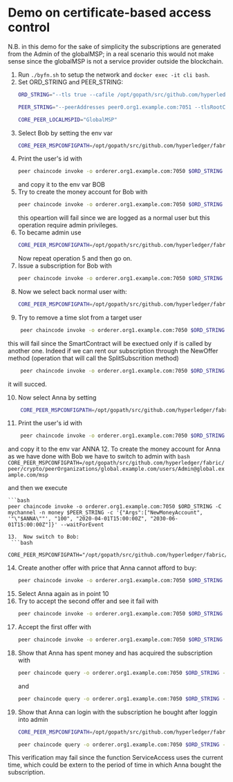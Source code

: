 # Demo on certificate-based access control

N.B. in this demo for the sake of simplicity the subscriptions are generated from the Admin of the globalMSP; in a real scenario this would not make sense since the globalMSP is not a service provider outside the blockchain.

1.  Run `./byfn.sh` to setup the network and `docker exec -it cli bash`.
2.  Set ORD_STRING and PEER_STRING:
    ```bash
    ORD_STRING="--tls true --cafile /opt/gopath/src/github.com/hyperledger/fabric/peer/crypto/ordererOrganizations/org1.example.com/orderers/orderer.org1.example.com/msp/tlscacerts/tlsca.org1.example.com-cert.pem"
    ```
    ```bash  
    PEER_STRING="--peerAddresses peer0.org1.example.com:7051 --tlsRootCertFiles /opt/gopath/src/github.com/hyperledger/fabric/peer/crypto/peerOrganizations/org1.example.com/peers/peer0.org1.example.com/tls/ca.crt --peerAddresses peer0.org2.example.com:9051 --tlsRootCertFiles /opt/gopath/src/github.com/hyperledger/fabric/peer/crypto/peerOrganizations/org2.example.com/peers/peer0.org2.example.com/tls/ca.crt --peerAddresses peer0.org3.example.com:11051 --tlsRootCertFiles /opt/gopath/src/github.com/hyperledger/fabric/peer/crypto/peerOrganizations/org3.example.com/peers/peer0.org3.example.com/tls/ca.crt --peerAddresses peer0.org4.example.com:13051 --tlsRootCertFiles /opt/gopath/src/github.com/hyperledger/fabric/peer/crypto/peerOrganizations/org4.example.com/peers/peer0.org4.example.com/tls/ca.crt --peerAddresses peer0.org5.example.com:15051 --tlsRootCertFiles /opt/gopath/src/github.com/hyperledger/fabric/peer/crypto/peerOrganizations/org5.example.com/peers/peer0.org5.example.com/tls/ca.crt"
    ```
    ```bash
    CORE_PEER_LOCALMSPID="GlobalMSP"
    ```
3.  Select Bob by setting the env var  
    ```bash
    CORE_PEER_MSPCONFIGPATH=/opt/gopath/src/github.com/hyperledger/fabric/peer/crypto/peerOrganizations/global.example.com/users/Bob@global.example.com/msp
    ```  
4.  Print the user's id with  
    ```bash
    peer chaincode invoke -o orderer.org1.example.com:7050 $ORD_STRING -C mychannel -n offers $PEER_STRING -c '{"Args":["GetUserId"]}' --waitForEvent
    ```  
    and copy it to the env var BOB
5.  Try to create the money account for Bob with  
    ```bash
    peer chaincode invoke -o orderer.org1.example.com:7050 $ORD_STRING -C mychannel -n money $PEER_STRING -c '{"Args":["NewMoneyAccount", '"\"$BOB\""', "0", "2020-04-01T15:00:00Z", "2030-06-01T15:00:00Z"]}' --waitForEvent
    ```
    this opeartion will fail since we are logged as a normal user but this operation require admin privileges.
6.  To became admin use
    ```bash
    CORE_PEER_MSPCONFIGPATH=/opt/gopath/src/github.com/hyperledger/fabric/peer/crypto/peerOrganizations/global.example.com/users/Admin@global.example.com/msp
    ```
    Now repeat operation 5 and then go on.
7.  Issue a subscription for Bob with  
    ```bash
    peer chaincode invoke -o orderer.org1.example.com:7050 $ORD_STRING -C mychannel -n subscriptions $PEER_STRING -c '{"Args":["IssueSubscription", '"\"$BOB\""', "Prov1", "2021-04-02T15:00:00Z", "2021-07-02T15:00:00Z"]}' --waitForEvent
    ```
8.  Now we select back normal user with:
    ```bash
    CORE_PEER_MSPCONFIGPATH=/opt/gopath/src/github.com/hyperledger/fabric/peer/crypto/peerOrganizations/global.example.com/users/Bob@global.example.com/msp
    ```  
9.  Try to remove a time slot from a target user
```bash
    peer chaincode invoke -o orderer.org1.example.com:7050 $ORD_STRING -C mychannel -n subscriptions $PEER_STRING -c '{"Args":["SplitSubscription","U1", "Prov1", "GlobalMSP", "2021-04-02T15:00:00Z", "2021-05-02T15:00:00Z"]}' --waitForEvent
```
this will fail since the SmartContract will be exectued only if is called by another one. Indeed if we can rent our subscription through the NewOffer method (operation that will call the SplitSubscrition method)
```bash
    peer chaincode invoke -o orderer.org1.example.com:7050 $ORD_STRING -C mychannel -n offers $PEER_STRING -c '{"Args":["NewOffer", "Prov1", "GlobalMSP", "2021-04-02T15:00:00Z", "2021-05-02T15:00:00Z", "30"]}' --waitForEvent
```
it will succed. 

10.  Now select Anna by setting 
```bash
    CORE_PEER_MSPCONFIGPATH=/opt/gopath/src/github.com/hyperledger/fabric/peer/crypto/peerOrganizations/global.example.com/users/Anna@global.example.com/msp
```
11.  Print the user's id with  
```bash
    peer chaincode invoke -o orderer.org1.example.com:7050 $ORD_STRING -C mychannel -n offers $PEER_STRING -c '{"Args":["GetUserId"]}' --waitForEvent
```  
and copy it to the env var ANNA
12.  To create the money account for Anna as we have done with Bob we have to switch to admin with
    ```bash
    CORE_PEER_MSPCONFIGPATH=/opt/gopath/src/github.com/hyperledger/fabric/peer/crypto/peerOrganizations/global.example.com/users/Admin@global.example.com/msp
    ```
    
and then we execute
    
    ```bash
    peer chaincode invoke -o orderer.org1.example.com:7050 $ORD_STRING -C mychannel -n money $PEER_STRING -c '{"Args":["NewMoneyAccount", '"\"$ANNA\""', "100", "2020-04-01T15:00:00Z", "2030-06-01T15:00:00Z"]}' --waitForEvent
   ```
13.  Now switch to Bob:  
    ```bash
    CORE_PEER_MSPCONFIGPATH="/opt/gopath/src/github.com/hyperledger/fabric/peer/crypto/peerOrganizations/global.example.com/users/Bob@global.example.com/msp"
   ```  
14. Create another offer with price that Anna cannot afford to buy:  
    ```bash
    peer chaincode invoke -o orderer.org1.example.com:7050 $ORD_STRING -C mychannel -n offers $PEER_STRING -c '{"Args":["NewOffer", "Prov1", "Prov1", "2021-05-03T15:00:00Z", "2021-05-04T15:00:00Z", "120"]}' --waitForEvent
    ```
15. Select Anna again as in point 10  
16. Try to accept the second offer and see it fail with  
    ```bash
    peer chaincode invoke -o orderer.org1.example.com:7050 $ORD_STRING -C mychannel -n offers $PEER_STRING -c '{"Args":["AcceptOffer", '"\"$BOB\""', "Prov1", "2021-05-03T15:00:00Z"]}' --waitForEvent
    ```
17. Accept the first offer with  
    ```bash
    peer chaincode invoke -o orderer.org1.example.com:7050 $ORD_STRING -C mychannel -n offers $PEER_STRING -c '{"Args":["AcceptOffer", '"\"$BOB\""', "Prov1", "2021-04-02T15:00:00Z"]}' --waitForEvent
    ```
18. Show that Anna has spent money and has acquired the subscription with  
    ```bash
    peer chaincode query -o orderer.org1.example.com:7050 $ORD_STRING -C mychannel -n money -c '{"Args":["GetMoneyAccount", '"\"$ANNA\""']}'
    ```  
    and  
    ```bash
    peer chaincode query -o orderer.org1.example.com:7050 $ORD_STRING -C mychannel -n subscriptions -c '{"Args":["GetInfoUser", '"\"$ANNA\""', "GlobalMSP"]}'
    ```
19. Show that Anna can login with the subscription he bought after loggin into admin
    ```bash
    CORE_PEER_MSPCONFIGPATH=/opt/gopath/src/github.com/hyperledger/fabric/peer/crypto/peerOrganizations/global.example.com/users/Admin@global.example.com/msp
    ```
    ```bash
    peer chaincode query -o orderer.org1.example.com:7050 $ORD_STRING -C mychannel -n subscriptions -c '{"Args":["ServiceAccess", '"\"$ANNA\""', "GlobalMSP"]}'
    ```
This verification may fail since the function ServiceAccess uses the current time, which could be extern to the period of time in which Anna bought the subscription.
